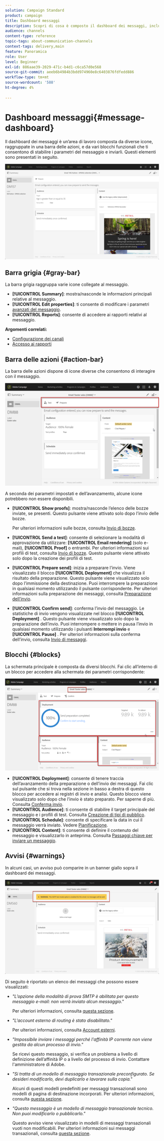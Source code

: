 ```yaml
---
solution: Campaign Standard
product: campaign
title: Dashboard messaggi
description: Scopri di cosa è composto il dashboard dei messaggi, inclusa la barra delle azioni e i vari blocchi funzionali.
audience: channels
content-type: reference
topic-tags: about-communication-channels
context-tags: delivery,main
feature: Panoramica
role: User
level: Beginner
exl-id: 886aae39-2029-471c-b4d1-c6ca57d0e568
source-git-commit: aeeb6b4984b3bdd974960e8c6403876fdfedd886
workflow-type: tm+mt
source-wordcount: '588'
ht-degree: 4%

---
```


# Dashboard messaggi{#message-dashboard}

Il dashboard dei messaggi è un’area di lavoro composta da diverse icone, raggruppate in una barra delle azioni, e da vari blocchi funzionali che ti consentono di stabilire i parametri del messaggio e inviarli. Questi elementi sono presentati in seguito.

![](assets/delivery_dashboard_2.png)

## Barra grigia {#gray-bar}

La barra grigia raggruppa varie icone collegate al messaggio.

* **[!UICONTROL Summary]**: mostra/nasconde le informazioni principali relative al messaggio.
* **[!UICONTROL Edit properties]**: ti consente di modificare i parametri  [avanzati del messaggio](../../administration/using/configuring-email-channel.md#list-of-email-properties).
* **[!UICONTROL Reports]**: consente di accedere ai rapporti relativi al messaggio.

**Argomenti correlati:**

* [Configurazione dei canali](../../administration/using/about-channel-configuration.md)
* [Accesso ai rapporti](../../reporting/using/about-dynamic-reports.md)

## Barra delle azioni {#action-bar}

La barra delle azioni dispone di icone diverse che consentono di interagire con il messaggio.

![](assets/delivery_dashboard_4.png)

A seconda dei parametri impostati e dell’avanzamento, alcune icone potrebbero non essere disponibili.

* **[!UICONTROL Show proofs]**: mostra/nasconde l’elenco delle bozze inviate, se presenti. Questo pulsante viene attivato solo dopo l’invio delle bozze.

   Per ulteriori informazioni sulle bozze, consulta [Invio di bozze](../../sending/using/sending-proofs.md).

* **[!UICONTROL Send a test]**: consente di selezionare la modalità di approvazione da utilizzare:  **[!UICONTROL Email rendering]** (solo e-mail),  **[!UICONTROL Proof]** o entrambi. Per ulteriori informazioni sui profili di test, consulta [Invio di bozze](../../sending/using/sending-proofs.md). Questo pulsante viene attivato solo dopo la creazione dei profili di test.

* **[!UICONTROL Prepare send]**: inizia a preparare l’invio. Viene visualizzato il blocco **[!UICONTROL Deployment]** che visualizza il risultato della preparazione. Questo pulsante viene visualizzato solo dopo l’immissione della destinazione. Puoi interrompere la preparazione in qualsiasi momento utilizzando il pulsante corrispondente. Per ulteriori informazioni sulla preparazione dei messaggi, consulta [Preparazione dell’invio](../../sending/using/preparing-the-send.md).

* **[!UICONTROL Confirm send]**: conferma l’invio del messaggio. Le statistiche di invio vengono visualizzate nel blocco **[!UICONTROL Deployment]** . Questo pulsante viene visualizzato solo dopo la preparazione dell’invio. Puoi interrompere o mettere in pausa l’invio in qualsiasi momento utilizzando i pulsanti **Interrompi invio** e **[!UICONTROL Pause]** . Per ulteriori informazioni sulla conferma dell’invio, consulta [Invio di messaggi](../../sending/using/confirming-the-send.md).

## Blocchi {#blocks}

La schermata principale è composta da diversi blocchi. Fai clic all’interno di un blocco per accedere alla schermata dei parametri corrispondente:

![](assets/delivery_dashboard_3.png)

* **[!UICONTROL Deployment]**: consente di tenere traccia dell’avanzamento della preparazione o dell’invio dei messaggi. Fai clic sul pulsante che si trova nella sezione in basso a destra di questo blocco per accedere ai registri di invio e analisi. Questo blocco viene visualizzato solo dopo che l’invio è stato preparato. Per saperne di più. Consulta [Conferma invio](../../sending/using/confirming-the-send.md).
* **[!UICONTROL Audience]**: ti consente di stabilire il target principale del messaggio e i profili di test. Consulta [Creazione di tipi di pubblico](../../audiences/using/creating-audiences.md).
* **[!UICONTROL Schedule]**: consente di specificare la data in cui il messaggio verrà inviato. Vedere [Pianificazione](../../sending/using/about-scheduling-messages.md).
* **[!UICONTROL Content]**: ti consente di definire il contenuto del messaggio e visualizzarlo in anteprima. Consulta [Passaggi chiave per inviare un messaggio](../../channels/using/key-steps-to-send-a-message.md).

## Avvisi {#warnings}

In alcuni casi, un avviso può comparire in un banner giallo sopra il dashboard dei messaggi.

![](assets/delivery_dashboard_warnings.png)

Di seguito è riportato un elenco dei messaggi che possono essere visualizzati:

* *&quot;L’opzione della modalità di prova SMTP è abilitata per questo messaggio e-mail: non verrà inviato alcun messaggio.&quot;*

   Per ulteriori informazioni, consulta [questa sezione](../../administration/using/configuring-email-channel.md#smtp-test-mode).

* *&quot;L&#39;account esterno di routing è stato disabilitato.&quot;*

   Per ulteriori informazioni, consulta [Account esterni](../../administration/using/external-accounts.md).

* *&quot;Impossibile inviare i messaggi perché l&#39;affinità IP corrente non viene gestita da alcun processo di invio.&quot;*

   Se ricevi questo messaggio, si verifica un problema a livello di definizione dell’affinità IP o a livello del processo di invio. Contattare l&#39;amministratore di Adobe.

* *&quot;Si tratta di un modello di messaggio transazionale preconfigurato. Se desideri modificarlo, devi duplicarlo e lavorare sulla copia.&quot;*

   Alcuni di questi modelli predefiniti per messaggi transazionali sono modelli di pagina di destinazione incorporati. Per ulteriori informazioni, consulta [questa sezione](../../channels/using/landing-page-templates.md).

* *&quot;Questo messaggio è un modello di messaggio transazionale tecnico. Non puoi modificarlo o pubblicarlo.&quot;*

   Questo avviso viene visualizzato in modelli di messaggi transazionali vuoti non modificabili. Per ulteriori informazioni sui messaggi transazionali, consulta [questa sezione](../../channels/using/getting-started-with-transactional-msg.md).
